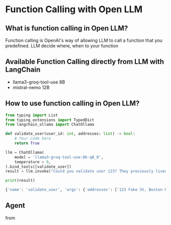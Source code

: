 # Function Calling with Open LLM
## What is function calling in Open LLM?
Function calling is OpenAI's way of allowing LLM to call a function that you predefined. LLM decide where, when to your function

## Available Function Calling directly from LLM with LangChain
- llama3-groq-tool-use 8B
- mistral-nemo 12B

## How to use function calling in Open LLM?
```python
from typing import List
from typing_extensions import TypedDict
from langchain_ollama import ChatOllama

def validate_user(user_id: int, addresses: list) -> bool:
    # Your code here
    return True

llm = ChatOllama(
    model = 'llama3-groq-tool-use:8b-q8_0',
    temperature = 0, 
).bind_tools([validate_user])
result = llm.invoke("Could you validate user 123? They previously lived at 123 Fake St in Boston MA and 234 Pretend Boulevard in Huston TX.")

print(result)
```

```bash
{'name': 'validate_user', 'args': {'addresses': ['123 Fake St, Boston MA', '234 Pretend Boulevard, Houston TX'], 'user_id': 123}, 'id': '75a95f61-8e4c-4813-ac67-8efb8f1abbc7', 'type': 'tool_call'}
```


## Agent

from


